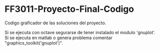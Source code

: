 # FF3011-Proyecto-Final-Codigo
Codigo graficador de las soluciones del proyecto.

Si se ejecuta con octave segurarse de tener instalado el modulo 'gnuplot'.
Si se ejecuta en matlab o genera problema comentar "graphics_toolkit('gnuplot')".
